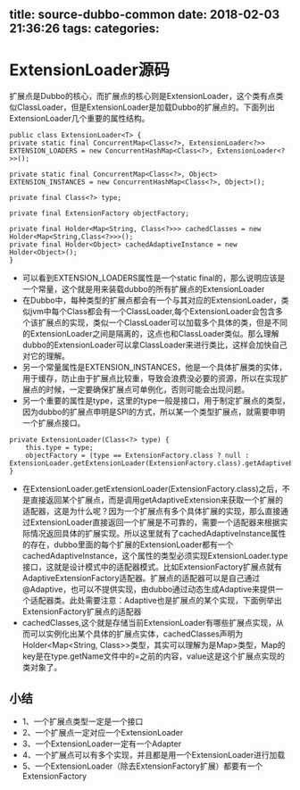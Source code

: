 title: source-dubbo-common
date: 2018-02-03 21:36:26
tags:
categories:
---
# ExtensionLoader源码
扩展点是Dubbo的核心，而扩展点的核心则是ExtensionLoader，这个类有点类似ClassLoader，但是ExtensionLoader是加载Dubbo的扩展点的。下面列出ExtensionLoader几个重要的属性结构。


```
public class ExtensionLoader<T> {
private static final ConcurrentMap<Class<?>, ExtensionLoader<?>> EXTENSION_LOADERS = new ConcurrentHashMap<Class<?>, ExtensionLoader<?>>();

private static final ConcurrentMap<Class<?>, Object> EXTENSION_INSTANCES = new ConcurrentHashMap<Class<?>, Object>();

private final Class<?> type;

private final ExtensionFactory objectFactory;

private final Holder<Map<String, Class<?>>> cachedClasses = new Holder<Map<String,Class<?>>>();
private final Holder<Object> cachedAdaptiveInstance = new Holder<Object>();
}
```

- 可以看到EXTENSION_LOADERS属性是一个static final的，那么说明应该是一个常量，这个就是用来装载dubbo的所有扩展点的ExtensionLoader
- 在Dubbo中，每种类型的扩展点都会有一个与其对应的ExtensionLoader，类似jvm中每个Class都会有一个ClassLoader,每个ExtensionLoader会包含多个该扩展点的实现，类似一个ClassLoader可以加载多个具体的类，但是不同的ExtensionLoader之间是隔离的，这点也和ClassLoader类似。那么理解dubbo的ExtensionLoader可以拿ClassLoader来进行类比，这样会加快自己对它的理解。
- 另一个常量属性是EXTENSION_INSTANCES，他是一个具体扩展类的实体，用于缓存，防止由于扩展点比较重，导致会浪费没必要的资源，所以在实现扩展点的时候，一定要确保扩展点可单例化，否则可能会出现问题。
- 另一个重要的属性是type，这里的type一般是接口，用于制定扩展点的类型，因为dubbo的扩展点申明是SPI的方式，所以某一个类型扩展点，就需要申明一个扩展点接口。

```
private ExtensionLoader(Class<?> type) {
    this.type = type;
    objectFactory = (type == ExtensionFactory.class ? null : ExtensionLoader.getExtensionLoader(ExtensionFactory.class).getAdaptiveExtension());
}
```

- 在ExtensionLoader.getExtensionLoader(ExtensionFactory.class)之后，不是直接返回某个扩展点，而是调用getAdaptiveExtension来获取一个扩展的适配器，这是为什么呢？因为一个扩展点有多个具体扩展的实现，那么直接通过ExtensionLoader直接返回一个扩展是不可靠的，需要一个适配器来根据实际情况返回具体的扩展实现。所以这里就有了cachedAdaptiveInstance属性的存在，dubbo里面的每个扩展的ExtensionLoader都有一个cachedAdaptiveInstance，这个属性的类型必须实现ExtensionLoader.type接口，这就是设计模式中的适配器模式。比如ExtensionFactory扩展点就有AdaptiveExtensionFactory适配器。扩展点的适配器可以是自己通过@Adaptive，也可以不提供实现，由dubbo通过动态生成Adaptive来提供一个适配器类。此处需要注意：Adaptive也是扩展点的某个实现，下面例举出ExtensionFactory扩展点的适配器
- cachedClasses,这个就是存储当前ExtensionLoader有哪些扩展点实现，从而可以实例化出某个具体的扩展点实体，cachedClasses声明为Holder<Map<String, Class<?>>>类型，其实可以理解为是Map<String, Class<?>>类型，Map的key是在type.getName文件中的=之前的内容，value这是这个扩展点实现的类对象了。

## 小结
- 1、一个扩展点类型一定是一个接口 
- 2、一个扩展点一定对应一个ExtensionLoader 
- 3、一个ExtensionLoader一定有一个Adapter 
- 4、一个扩展点可以有多个实现，并且都是用一个ExtensionLoader进行加载 
- 5、一个ExtensionLoader（除去ExtensionFactory扩展）都要有一个ExtensionFactory
